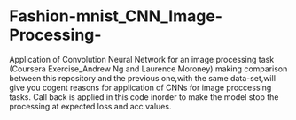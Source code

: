 # Fashion-mnist_CNN_Image-Processing-
Application of Convolution Neural Network for an image processing task (Coursera Exercise_Andrew Ng and Laurence Moroney) 
making comparison between this repository and the previous one,with the same data-set,will give you cogent reasons for application of CNNs for image proccessing tasks.
Call back is applied in this code inorder to make the model stop the processing at expected loss and acc values. 

